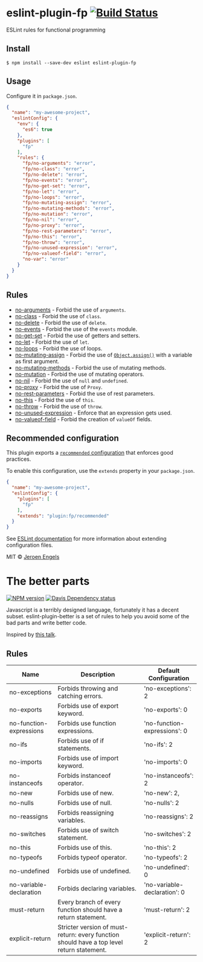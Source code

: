 # eslint-plugin-fp [![Build Status](https://travis-ci.org/jfmengels/eslint-plugin-fp.svg?branch=master)](https://travis-ci.org/jfmengels/eslint-plugin-fp)

ESLint rules for functional programming


## Install

```
$ npm install --save-dev eslint eslint-plugin-fp
```

## Usage

Configure it in `package.json`.

<!-- EXAMPLE_CONFIGURATION:START -->
```json
{
  "name": "my-awesome-project",
  "eslintConfig": {
    "env": {
      "es6": true
    },
    "plugins": [
      "fp"
    ],
    "rules": {
      "fp/no-arguments": "error",
      "fp/no-class": "error",
      "fp/no-delete": "error",
      "fp/no-events": "error",
      "fp/no-get-set": "error",
      "fp/no-let": "error",
      "fp/no-loops": "error",
      "fp/no-mutating-assign": "error",
      "fp/no-mutating-methods": "error",
      "fp/no-mutation": "error",
      "fp/no-nil": "error",
      "fp/no-proxy": "error",
      "fp/no-rest-parameters": "error",
      "fp/no-this": "error",
      "fp/no-throw": "error",
      "fp/no-unused-expression": "error",
      "fp/no-valueof-field": "error",
      "no-var": "error"
    }
  }
}
```
<!-- EXAMPLE_CONFIGURATION:END -->


## Rules

<!-- RULES:START -->
- [no-arguments](docs/rules/no-arguments.md) - Forbid the use of `arguments`.
- [no-class](docs/rules/no-class.md) - Forbid the use of `class`.
- [no-delete](docs/rules/no-delete.md) - Forbid the use of `delete`.
- [no-events](docs/rules/no-events.md) - Forbid the use of the `events` module.
- [no-get-set](docs/rules/no-get-set.md) - Forbid the use of getters and setters.
- [no-let](docs/rules/no-let.md) - Forbid the use of `let`.
- [no-loops](docs/rules/no-loops.md) - Forbid the use of loops.
- [no-mutating-assign](docs/rules/no-mutating-assign.md) - Forbid the use of [`Object.assign()`](https://developer.mozilla.org/en-US/docs/Web/JavaScript/Reference/Global_Objects/Object/assign) with a variable as first argument.
- [no-mutating-methods](docs/rules/no-mutating-methods.md) - Forbid the use of mutating methods.
- [no-mutation](docs/rules/no-mutation.md) - Forbid the use of mutating operators.
- [no-nil](docs/rules/no-nil.md) - Forbid the use of `null` and `undefined`.
- [no-proxy](docs/rules/no-proxy.md) - Forbid the use of `Proxy`.
- [no-rest-parameters](docs/rules/no-rest-parameters.md) - Forbid the use of rest parameters.
- [no-this](docs/rules/no-this.md) - Forbid the use of `this`.
- [no-throw](docs/rules/no-throw.md) - Forbid the use of `throw`.
- [no-unused-expression](docs/rules/no-unused-expression.md) - Enforce that an expression gets used.
- [no-valueof-field](docs/rules/no-valueof-field.md) - Forbid the creation of `valueOf` fields.

<!-- RULES:END -->

## Recommended configuration

This plugin exports a [`recommended` configuration](index.js) that enforces good practices.

To enable this configuration, use the `extends` property in your `package.json`.

```json
{
  "name": "my-awesome-project",
  "eslintConfig": {
    "plugins": [
      "fp"
    ],
    "extends": "plugin:fp/recommended"
  }
}
```

See [ESLint documentation](http://eslint.org/docs/user-guide/configuring#extending-configuration-files) for more information about extending configuration files.

MIT © [Jeroen Engels](https://github.com/jfmengels)



# The better parts

[![NPM version][1]][2]
[![Davis Dependency status][3]][4]

Javascript is a terribly designed language, fortunately it has a decent subset. eslint-plugin-better is a set of rules to help you avoid some of the bad parts and write better code.

Inspired by [this talk](https://www.youtube.com/watch?v=PSGEjv3Tqo0).

## Rules

| Name  | Description | Default Configuration |
| ------------- | ------------- | ------------- |
| no-exceptions | Forbids throwing and catching errors. | 'no-exceptions': 2 |
| no-exports | Forbids use of export keyword.  | 'no-exports': 0 |
| no-function-expressions | Forbids use function expressions. | 'no-function-expressions': 0 |
| no-ifs | Forbids use of if statements. | 'no-ifs': 2 |
| no-imports | Forbids use of import keyword. | 'no-imports': 0 |
| no-instanceofs | Forbids instanceof operator. | 'no-instanceofs': 2 |
| no-new | Forbids use of new. |'no-new': 2, |
| no-nulls | Forbids use of null. | 'no-nulls': 2 |
| no-reassigns | Forbids reassigning variables. | 'no-reassigns': 2 |
| no-switches | Forbids use of switch statement. | 'no-switches': 2 |
| no-this | Forbids use of this. | 'no-this': 2 |
| no-typeofs | Forbids typeof operator. | 'no-typeofs': 2 |
| no-undefined | Forbids use of undefined. | 'no-undefined': 0 |
| no-variable-declaration | Forbids declaring variables. | 'no-variable-declaration': 0 |
| must-return | Every branch of every function should have a return statement. | 'must-return': 2 |
| explicit-return | Stricter version of must-return: every function should have a top level return statement. | 'explicit-return': 2 |


[1]: https://badge.fury.io/js/eslint-plugin-better.svg
[2]: https://badge.fury.io/js/eslint-plugin-better
[3]: https://david-dm.org/idmitriev/eslint-plugin-better.svg
[4]: https://david-dm.org/idmitriev/eslint-plugin-better
